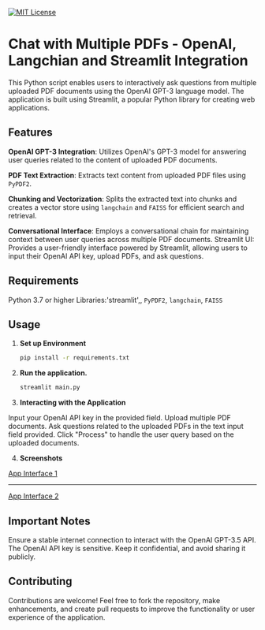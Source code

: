[![MIT License](https://img.shields.io/badge/License-MIT-green.svg)](https://choosealicense.com/licenses/mit/)
# Chat with Multiple PDFs - OpenAI, Langchian and Streamlit Integration


This Python script enables users to interactively ask questions from multiple uploaded PDF documents using the OpenAI GPT-3 language model. The application is built using Streamlit, a popular Python library for creating web applications.

## Features

**OpenAI GPT-3 Integration**: Utilizes OpenAI's GPT-3 model for answering user queries related to the content of uploaded PDF documents.

**PDF Text Extraction**: Extracts text content from uploaded PDF files using `PyPDF2`.

**Chunking and Vectorization**: Splits the extracted text into chunks and creates a vector store using `langchain` and `FAISS` for efficient search and retrieval.

**Conversational Interface**: Employs a conversational chain for maintaining context between user queries across multiple PDF documents.
Streamlit UI: Provides a user-friendly interface powered by Streamlit, allowing users to input their OpenAI API key, upload PDFs, and ask questions.

## Requirements

Python 3.7 or higher
Libraries:'streamlit',, `PyPDF2`, `langchain`, `FAISS`

## Usage

1. **Set up Environment**

    ```bash
    pip install -r requirements.txt
    ```

2. **Run the application.**

    ```bash
    streamlit main.py
    ```

3. **Interacting with the Application**

Input your OpenAI API key in the provided field.
Upload multiple PDF documents.
Ask questions related to the uploaded PDFs in the text input field provided.
Click "Process" to handle the user query based on the uploaded documents.

4. **Screenshots**

[App Interface 1](https://github.com/akshxyjagtap/Chat-with-Multiple-PDFs-OpenAI-and-Streamlit-Integration/blob/a222260626e340a8c50fc98b8515b1547094ca0a/data/Screenshot%202023-11-16%20122410.png?raw=true)

---

[App Interface 2](https://github.com/akshxyjagtap/Ask-form-PDF-using-langchain/blob/a222260626e340a8c50fc98b8515b1547094ca0a/data/Screenshot%202023-11-16%20122509.png)

## Important Notes

Ensure a stable internet connection to interact with the OpenAI GPT-3.5 API.
The OpenAI API key is sensitive. Keep it confidential, and avoid sharing it publicly.

## Contributing

Contributions are welcome! Feel free to fork the repository, make enhancements, and create pull requests to improve the functionality or user experience of the application.
